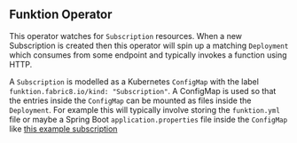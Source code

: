## Funktion Operator

This operator watches for `Subscription` resources. When a new Subscription is created then this operator will spin up a matching `Deployment` which consumes from some endpoint and typically invokes a function using HTTP.
 
A `Subscription` is modelled as a Kubernetes `ConfigMap` with the label `funktion.fabric8.io/kind: "Subscription"`. A ConfigMap is used so that the entries inside the `ConfigMap` can be mounted as files inside the `Deployment`. For example this will typically involve storing the `funktion.yml` file or maybe a Spring Boot `application.properties` file inside the `ConfigMap` like [this example subscription](examples/subscription1.yml)

